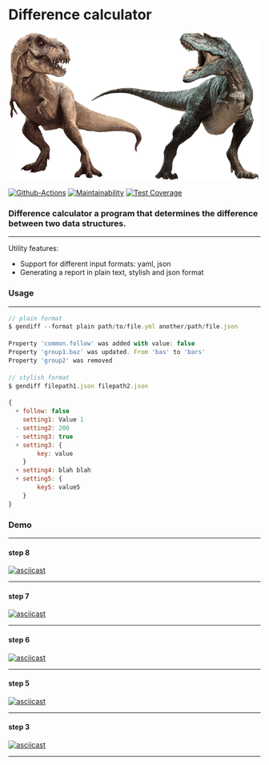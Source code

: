 # Difference calculator

![tiranozavr](https://github.com/alex-ismailov/git-imgs/blob/master/tiranozavr-left-right-without-bg-500x294.png)

[![Github-Actions](https://github.com/alex-ismailov/frontend-project-lvl2/workflows/Node%20CI/badge.svg)](https://github.com/alex-ismailov/frontend-project-lvl2/actions) [![Maintainability](https://api.codeclimate.com/v1/badges/82fcb720295747438972/maintainability)](https://codeclimate.com/github/alex-ismailov/frontend-project-lvl2/maintainability) [![Test Coverage](https://api.codeclimate.com/v1/badges/82fcb720295747438972/test_coverage)](https://codeclimate.com/github/alex-ismailov/frontend-project-lvl2/test_coverage)

### Difference calculator a program that determines the difference between two data structures.
---

Utility features:

* Support for different input formats: yaml, json
* Generating a report in plain text, stylish and json format

### Usage
---

```javascript
// plain format
$ gendiff --format plain path/to/file.yml another/path/file.json

Property 'common.follow' was added with value: false
Property 'group1.baz' was updated. From 'bas' to 'bars'
Property 'group2' was removed

// stylish format
$ gendiff filepath1.json filepath2.json

{
  + follow: false
    setting1: Value 1
  - setting2: 200
  - setting3: true
  + setting3: {
        key: value
    }
  + setting4: blah blah
  + setting5: {
        key5: value5
    }
}
```

### Demo
---

#### step 8
[![asciicast](https://asciinema.org/a/380066.svg)](https://asciinema.org/a/380066)

---

#### step 7
[![asciicast](https://asciinema.org/a/379673.svg)](https://asciinema.org/a/379673)

---

#### step 6
[![asciicast](https://asciinema.org/a/379450.svg)](https://asciinema.org/a/379450)

---

#### step 5
[![asciicast](https://asciinema.org/a/378306.svg)](https://asciinema.org/a/378306)

---

#### step 3
[![asciicast](https://asciinema.org/a/377334.svg)](https://asciinema.org/a/377334)

---
